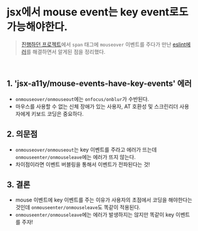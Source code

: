 # jsx에서 mouse event는 key event로도 가능해야한다.

> [진행하던 프로젝트](https://github.com/ChoJinmok/ikehaeyeo)에서 `span` 태그에 `mouseover` 이벤트를 주다가 만난 [eslint에러](https://github.com/jsx-eslint/eslint-plugin-jsx-a11y/blob/4abc751d87a8491219a9a3d2dacd80ea8adcb79b/docs/rules/mouse-events-have-key-events.md)를 해결하면서 알게된 점을 정리했다.

<br />

## 1. 'jsx-a11y/mouse-events-have-key-events' 에러

- `onmouseover/onmouseout`에는 `onfocus/onblur`가 수반된다.
- 마우스를 사용할 수 없는 신체 장애가 있는 사용자, AT 호환성 및 스크린리더 사용자에게 키보드 코딩은 중요하다.

## 2. 의문점

- `onmouseover/onmouseout`는 key 이벤트를 주라고 에러가 뜨는데 `onmouseenter/onmouseleave`에는 에러가 뜨지 않는다.
- 차이점이라면 이벤트 버블링을 통해서 이벤트가 전파된다는 것!

## 3. 결론

- mouse 이벤트에 key 이벤트를 주는 이유가 사용자의 초점에서 코딩을 해야한다는 것인데 `onmouseenter/onmouseleave`도 똑같이 적용된다.
- `onmouseenter/onmouseleave`에는 에러가 발생하지는 않지만 똑같이 key 이벤트를 주자!
